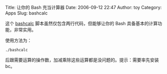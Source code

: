Title: 让你的 Bash 充当计算器
Date: 2006-09-12 22:47
Author: toy
Category: Apps
Slug: bashcalc

这个 [bashcalc](http://www.novell.com/coolsolutions/tools/downloads/bashcalc.sh) 脚本虽然仅包含两行代码，但能够让你的 Bash 具备基本的计算功能，非常实用。

使用方法为：

    ./bashcalc

后跟需要运算的操作数，加减乘除这些运算都是没问题的。提示：需要率先安装 bc。
